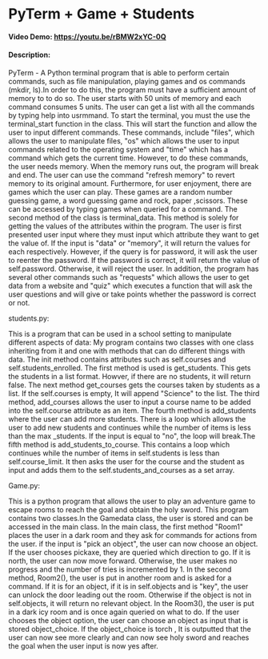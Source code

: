 # PyTerm + Game + Students
#### Video Demo:  <https://youtu.be/rBMW2xYC-0Q>
#### Description:
PyTerm - A Python terminal program that is able to perform certain commands, such as file manipulation, playing games and os commands (mkdir, ls).In order to do this, the program must have a sufficient amount of memory to to do so. The user starts with 50 units of memory and each command consumes 5 units. The user can get a list with all the commands by typing help into usrmmand. To start the terminal, you must the use the terminal_start function in the class. This will start the function and allow the user to input different commands. These commands, include "files", which allows the user to manipulate files, "os" which allows the user to input commands related to the operating system and "time" which has a command which gets the current time. However, to do these commands, the user needs memory. When the memory runs out, the program will break and end. The user can use the command "refresh memory" to revert memory to its original amount. Furthermore, for user enjoyment, there are games which the user can play. These games are a random number guessing game, a word guessing game and rock, paper ,scissors. These can be accessed by typing games when queried for a command. The second method of the class is terminal_data. This method is solely for getting the values of the attributes within the program. The user is first presented user input where they must input which attribute they want to get the value of. If the input is
"data" or "memory", it will return the values for each respectively. However, if the query is for password, it will ask the user to reenter the password. If the password is correct, it will return the value of self.password. Otherwise, it will reject the user. In addition, the program has several other commands such as "requests" which allows the user to get data from a website and "quiz" which executes a function that will ask the user questions and will give or take points whether the password is correct or not.


students.py:

This is a program that can be used in a school setting to manipulate different aspects of data: My program contains two classes with one class inheriting from it and one with methods that can do different things with data. The init method contains attributes such as self.courses and self.students_enrolled.  The first method is used is get_students. This gets the students in a list format. Howver, if there are no students, it will return false. The next method get_courses gets the courses taken by students as a list. If the self.courses is empty, It will append "Science" to the list. The third method, add_courses allows the user to input a course name to be added into the self.course attribute as an item. The fourth method is add_students where the user can add more students. There is a loop which allows the user to add new students and continues while the number of items is less than the max _students. If the input is equal to "no", the loop will break.The fifth method is add_students_to_course. This contains a loop which continues while the number of items in self.students is less than self.course_limit. It then asks the user for the course and the student as input and adds them to the self.students_and_courses as a set array.

Game.py:

This is a python program that allows the user to play an adventure game to escape rooms to reach the goal and obtain the holy sword. This program contains two classes.In the Gamedata class, the user is stored and can be accessed in the main class. In the main class, the first method "Room1" places the user in a dark room and they ask for commands for actions from the user. if the input is "pick an object", the user can now choose an object. If the user chooses pickaxe, they are queried which direction to go. If it is north, the user can now move forward. Otherwise, the user makes no progress and the number of tries is  incremented by 1. In the second method, Room2(), the user is put in another room and is asked for a command. If it is for an object, if it is in self.objects and is "key", the user can unlock the door leading out the room. Otherwise if the object is not in self.objects, it will return no relevant object. In the Room3(), the user is put in a dark icy room and is once again queried on what to do. If the user chooses the object option, the user can choose an object as input that is stored object_choice. If the object_choice is torch , It is outputted that the user can now see more clearly and can now see holy sword and reaches the goal when the user input is now yes after.
